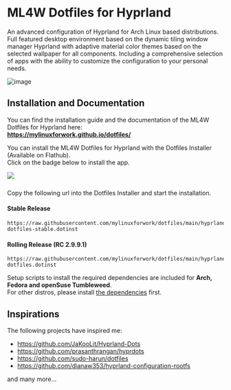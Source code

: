 # ML4W Dotfiles for Hyprland

An advanced configuration of Hyprland for Arch Linux based distributions. Full featured desktop environment based on the dynamic tiling window manager Hyprland with adaptive material color themes based on the selected wallpaper for all components. Including a comprehensive selection of apps with the ability to customize the configuration to your personal needs.

![image](https://mylinuxforwork.github.io/dotfiles/ml4w-preview-2991.jpg)

## Installation and Documentation

You can find the installation guide and the documentation of the ML4W Dotfiles for Hyprland here:<br><b>https://mylinuxforwork.github.io/dotfiles/</b>

You can install the ML4W Dotfiles for Hyprland with the Dotfiles Installer (Available on Flathub).<br>Click on the badge below to install the app.

<a href="https://mylinuxforwork.github.io/dotfiles-installer/" target="_blank"><img src="https://mylinuxforwork.github.io/dotfiles-installer/dotfiles-installer-badge.png" style="border:0;margin-bottom:10px"></a>

Copy the following url into the Dotfiles Installer and start the installation.

#### Stable Release

```
https://raw.githubusercontent.com/mylinuxforwork/dotfiles/main/hyprland-dotfiles-stable.dotinst
```
#### Rolling Release (RC 2.9.9.1)

```
https://raw.githubusercontent.com/mylinuxforwork/dotfiles/main/hyprland-dotfiles.dotinst
```
Setup scripts to install the required dependencies are included for <i class="devicon-archlinux-plain"></i> **Arch, <i class="devicon-fedora-plain"></i> Fedora and <i class="devicon-opensuse-plain"></i> openSuse Tumbleweed**.<br>
For other distros, please install <a href="https://mylinuxforwork.github.io/dotfiles/getting-started/dependencies" target="_blank">the dependencies</a> first.

## Inspirations

The following projects have inspired me:

- https://github.com/JaKooLit/Hyprland-Dots
- https://github.com/prasanthrangan/hyprdots
- https://github.com/sudo-harun/dotfiles
- https://github.com/dianaw353/hyprland-configuration-rootfs

and many more...
